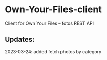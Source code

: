 # Own-Your-Files-client
Client for Own Your Files – fotos REST API

## Updates:
2023-03-24: added fetch photos by category